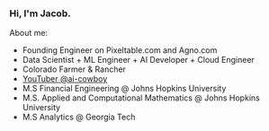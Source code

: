### Hi, I'm Jacob.

About me:
  - Founding Engineer on Pixeltable.com and Agno.com
  - Data Scientist + ML Engineer + AI Developer + Cloud Engineer 
  - Colorado Farmer & Rancher 
  - [YouTuber @ai-cowboy ](https://www.youtube.com/@ai-cowboy)
  - M.S Financial Engineering @ Johns Hopkins University
  - M.S. Applied and Computational Mathematics @ Johns Hopkins University
  - M.S Analytics @ Georgia Tech 

<!--
**jacobweiss2305/jacobweiss2305** is a ✨ _special_ ✨ repository because its `README.md` (this file) appears on your GitHub profile.

Here are some ideas to get you started:

- 
- 🌱 I’m currently learning ...
- 👯 I’m looking to collaborate on ...
- 🤔 I’m looking for help with ...
- 💬 Ask me about ...
- 📫 How to reach me: ...
- 😄 Pronouns: ...
- ⚡ Fun fact: ...
-->
